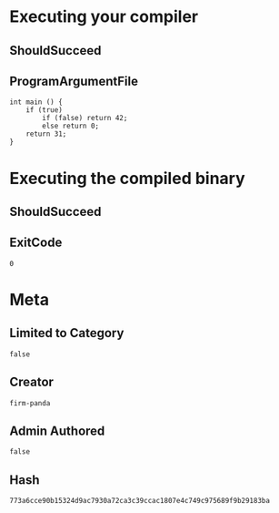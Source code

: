 # Executing your compiler

## ShouldSucceed

## ProgramArgumentFile

```
int main () {
    if (true) 
        if (false) return 42;
        else return 0;
    return 31;
}
```

# Executing the compiled binary

## ShouldSucceed

## ExitCode

```
0
```

# Meta

## Limited to Category

```
false
```

## Creator

```
firm-panda
```

## Admin Authored

```
false
```

## Hash

```
773a6cce90b15324d9ac7930a72ca3c39ccac1807e4c749c975689f9b29183ba
```
